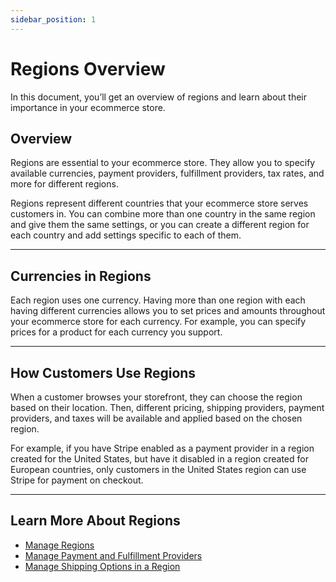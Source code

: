 ```yaml
---
sidebar_position: 1
---
```


# Regions Overview

In this document, you’ll get an overview of regions and learn about their importance in your ecommerce store.

## Overview

Regions are essential to your ecommerce store. They allow you to specify available currencies, payment providers, fulfillment providers, tax rates, and more for different regions.

Regions represent different countries that your ecommerce store serves customers in. You can combine more than one country in the same region and give them the same settings, or you can create a different region for each country and add settings specific to each of them.

---

## Currencies in Regions

Each region uses one currency. Having more than one region with each having different currencies allows you to set prices and amounts throughout your ecommerce store for each currency. For example, you can specify prices for a product for each currency you support.

---

## How Customers Use Regions

When a customer browses your storefront, they can choose the region based on their location. Then, different pricing, shipping providers, payment providers, and taxes will be available and applied based on the chosen region.

For example, if you have Stripe enabled as a payment provider in a region created for the United States, but have it disabled in a region created for European countries, only customers in the United States region can use Stripe for payment on checkout.

---

## Learn More About Regions

- [Manage Regions](./manage.mdx)
- [Manage Payment and Fulfillment Providers](./providers.mdx)
- [Manage Shipping Options in a Region](./shipping-options.mdx)
